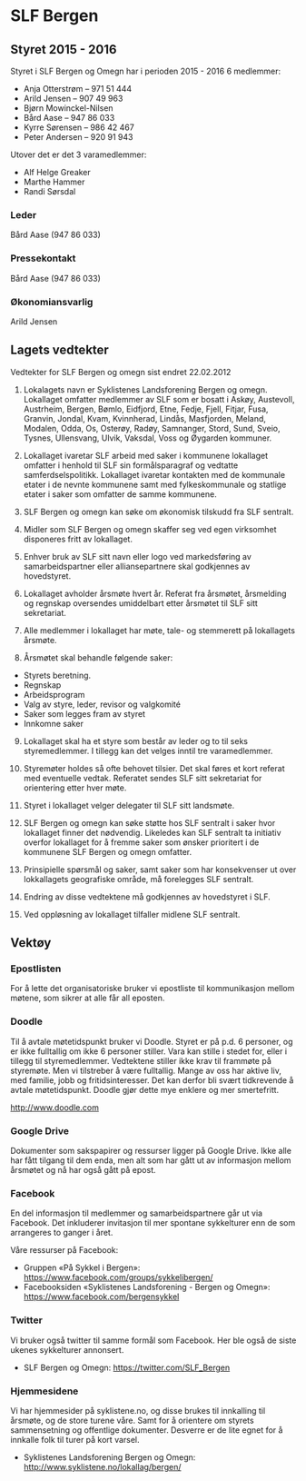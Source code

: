 # SLF Bergen

## Styret 2015 - 2016

Styret i SLF Bergen og Omegn har i perioden 2015 - 2016 6 medlemmer:

- Anja Otterstrøm – 971 51 444
- Arild Jensen – 907 49 963
- Bjørn Mowinckel-Nilsen
- Bård Aase – 947 86 033
- Kyrre Sørensen – 986 42 467
- Peter Andersen – 920 91 943

Utover det er det 3 varamedlemmer:
- Alf Helge Greaker
- Marthe Hammer
- Randi Sørsdal

### Leder
Bård Aase (947 86 033) 

### Pressekontakt
Bård Aase (947 86 033) 

### Økonomiansvarlig
Arild Jensen

## Lagets vedtekter

Vedtekter for SLF Bergen og omegn sist endret 22.02.2012

1. Lokalagets navn er Syklistenes Landsforening Bergen og omegn. Lokallaget omfatter 
  medlemmer av SLF som er bosatt i Askøy, Austevoll, Austrheim, Bergen,  Bømlo, 
  Eidfjord, Etne, Fedje, Fjell, Fitjar, Fusa, Granvin, Jondal, Kvam, Kvinnherad, Lindås, 
  Masfjorden, Meland, Modalen, Odda, Os, Osterøy,  Radøy,  Samnanger, Stord, Sund, 
  Sveio, Tysnes, Ullensvang, Ulvik, Vaksdal, Voss og Øygarden kommuner.

2. Lokallaget ivaretar SLF arbeid med saker i kommunene lokallaget omfatter i henhold 
  til SLF sin formålsparagraf og vedtatte samferdselspolitikk. Lokallaget ivaretar 
  kontakten med de kommunale etater i de nevnte kommunene samt med 
  fylkeskommunale og statlige etater i saker som omfatter de samme kommunene.

3. SLF Bergen og omegn kan søke om økonomisk tilskudd fra SLF sentralt.

4. Midler som SLF Bergen og omegn skaffer seg ved egen virksomhet disponeres fritt av 
  lokallaget.

5. Enhver bruk av SLF sitt navn eller logo ved markedsføring av samarbeidspartner eller 
  alliansepartnere skal godkjennes av hovedstyret.

6. Lokallaget avholder årsmøte hvert år. Referat fra årsmøtet, årsmelding og regnskap 
  oversendes umiddelbart etter årsmøtet til SLF sitt sekretariat.

7. Alle medlemmer i lokallaget har møte, tale- og stemmerett på lokallagets årsmøte.

8. Årsmøtet skal behandle følgende saker: 
  - Styrets beretning.
  - Regnskap
  - Arbeidsprogram
  - Valg av styre, leder, revisor  og valgkomité
  - Saker som legges fram av styret
  - Innkomne saker

9. Lokallaget skal ha et styre som består av leder og to til seks styremedlemmer. I tillegg 
  kan det velges inntil tre varamedlemmer.

10. Styremøter holdes så ofte behovet tilsier. Det skal føres et kort referat med eventuelle 
  vedtak. Referatet sendes SLF sitt sekretariat for orientering etter hver møte.

11. Styret i lokallaget velger delegater til SLF sitt landsmøte.

12. SLF Bergen og omegn kan søke støtte hos SLF sentralt i saker hvor lokallaget finner 
  det nødvendig. Likeledes kan SLF sentralt ta initiativ overfor lokallaget for å fremme 
  saker som ønsker prioritert i de kommunene SLF Bergen og omegn omfatter.

13. Prinsipielle spørsmål og saker, samt saker som har konsekvenser ut over lokkallagets 
  geografiske område, må forelegges SLF sentralt.

14. Endring av disse vedtektene må godkjennes av hovedstyret i SLF.

15. Ved oppløsning av lokallaget tilfaller midlene SLF sentralt.

## Vektøy

### Epostlisten
For å lette det organisatoriske bruker vi epostliste til kommunikasjon mellom møtene, 
som sikrer at alle får all eposten.

### Doodle
Til å avtale møtetidspunkt bruker vi Doodle. Styret er på p.d. 6 personer, og er ikke 
fulltallig om ikke 6 personer stiller. Vara kan stille i stedet for, eller i 
tillegg til styremedlemmer. Vedtektene stiller ikke krav til frammøte 
på styremøte. Men vi tilstreber å være fulltallig. Mange av oss har aktive liv, med 
familie, jobb og fritidsinteresser. Det kan derfor bli svært tidkrevende å avtale 
møtetidspunkt. 
Doodle gjør dette mye enklere og mer smertefritt.

http://www.doodle.com

### Google Drive
Dokumenter som sakspapirer og ressurser ligger på Google Drive. Ikke alle har fått 
tilgang til dem enda, men alt som har gått ut av informasjon mellom årsmøtet og nå 
har også gått på epost.

### Facebook
En del informasjon til medlemmer og samarbeidspartnere går ut via Facebook. Det 
inkluderer invitasjon til mer spontane sykkelturer enn de som arrangeres to ganger 
i året.

Våre ressurser på Facebook:
- Gruppen «På Sykkel i Bergen»: https://www.facebook.com/groups/sykkelibergen/
- Facebooksiden «Syklistenes Landsforening - Bergen og Omegn»: https://www.facebook.com/bergensykkel

### Twitter
Vi bruker også twitter til samme formål som Facebook. Her ble også de siste ukenes 
sykkelturer annonsert.

- SLF Bergen og Omegn: https://twitter.com/SLF_Bergen

### Hjemmesidene
Vi har hjemmesider på syklistene.no, og disse brukes til innkalling til årsmøte, og 
de store turene våre. Samt for å orientere om styrets sammensetning og offentlige 
dokumenter. Desverre er de lite egnet for å innkalle folk til turer på kort varsel.

- Syklistenes Landsforening Bergen og Omegn: http://www.syklistene.no/lokallag/bergen/

